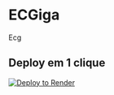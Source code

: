 # ECGiga
Ecg

## Deploy em 1 clique

[![Deploy to Render](https://render.com/images/deploy-to-render-button.svg)](https://render.com/deploy?repo=https://github.com/Drmcoelho/ECGiga)
